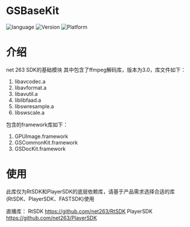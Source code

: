 # GSBaseKit
![language](https://img.shields.io/badge/language-Object--C-brightgreen)
![Version](https://img.shields.io/badge/Version-3.7.10-brightgreen)
![Platform](https://img.shields.io/badge/Platform-iOS-brightgreen)

# 介绍
net 263 SDK的基础模块
其中包含了ffmpeg解码库，版本为3.0，库文件如下：
1. libavcodec.a
2. libavformat.a
3. libavutil.a
4. liblibfaad.a
5. libswresample.a
6. libswscale.a

包含的framework库如下：
1. GPUImage.framework
2. GSCommonKit.framework
3. GSDocKit.framework

# 使用

此库仅为RtSDK和PlayerSDK的底层依赖库，请基于产品需求选择合适的库(RtSDK、PlayerSDK、FASTSDK)使用

直播库：
RtSDK https://github.com/net263/RtSDK
PlayerSDK https://github.com/net263/PlayerSDK
